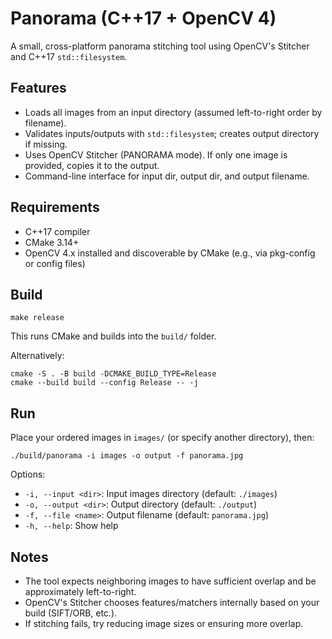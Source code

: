 # Panorama (C++17 + OpenCV 4)

A small, cross-platform panorama stitching tool using OpenCV's Stitcher and C++17 `std::filesystem`.

## Features
- Loads all images from an input directory (assumed left-to-right order by filename).
- Validates inputs/outputs with `std::filesystem`; creates output directory if missing.
- Uses OpenCV Stitcher (PANORAMA mode). If only one image is provided, copies it to the output.
- Command-line interface for input dir, output dir, and output filename.

## Requirements
- C++17 compiler
- CMake 3.14+
- OpenCV 4.x installed and discoverable by CMake (e.g., via pkg-config or config files)

## Build
```
make release
```
This runs CMake and builds into the `build/` folder.

Alternatively:
```
cmake -S . -B build -DCMAKE_BUILD_TYPE=Release
cmake --build build --config Release -- -j
```

## Run
Place your ordered images in `images/` (or specify another directory), then:
```
./build/panorama -i images -o output -f panorama.jpg
```
Options:
- `-i, --input <dir>`: Input images directory (default: `./images`)
- `-o, --output <dir>`: Output directory (default: `./output`)
- `-f, --file <name>`: Output filename (default: `panorama.jpg`)
- `-h, --help`: Show help

## Notes
- The tool expects neighboring images to have sufficient overlap and be approximately left-to-right.
- OpenCV's Stitcher chooses features/matchers internally based on your build (SIFT/ORB, etc.).
- If stitching fails, try reducing image sizes or ensuring more overlap.
